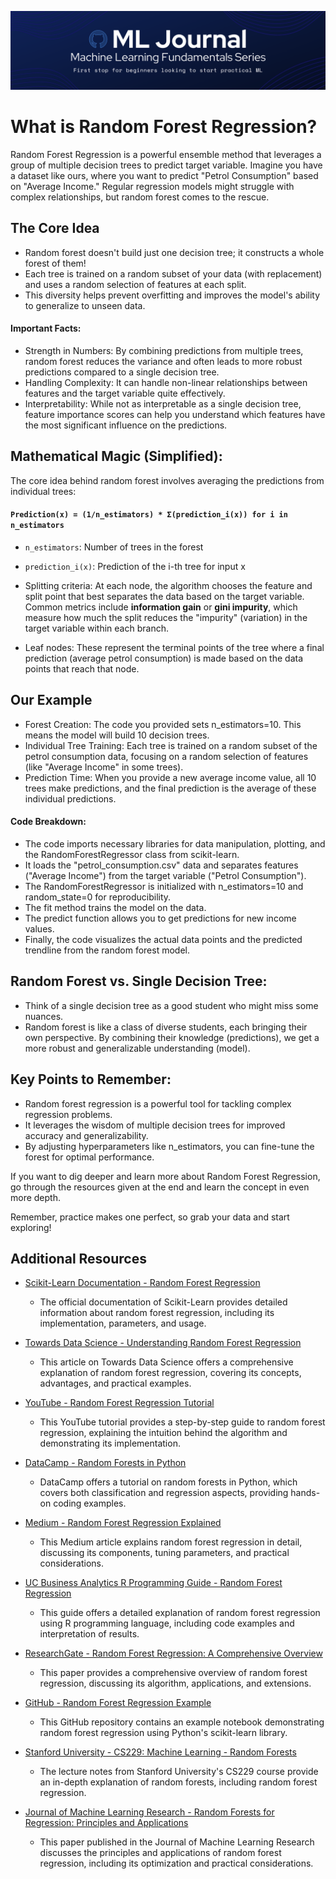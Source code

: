 ![Banner](.media/banner.png)
# What is Random Forest Regression?
Random Forest Regression is a powerful ensemble method that leverages a group of multiple decision trees to predict target variable. Imagine you have a dataset like ours, where you want to predict "Petrol Consumption" based on "Average Income." Regular regression models might struggle with complex relationships, but random forest comes to the rescue.

## The Core Idea
- Random forest doesn't build just one decision tree; it constructs a whole forest of them!
- Each tree is trained on a random subset of your data (with replacement) and uses a random selection of features at each split.
- This diversity helps prevent overfitting and improves the model's ability to generalize to unseen data.

#### Important Facts:
- Strength in Numbers: By combining predictions from multiple trees, random forest reduces the variance and often leads to more robust predictions compared to a single decision tree.
- Handling Complexity: It can handle non-linear relationships between features and the target variable quite effectively.
- Interpretability: While not as interpretable as a single decision tree, feature importance scores can help you understand which features have the most significant influence on the predictions.

## Mathematical Magic (Simplified):
The core idea behind random forest involves averaging the predictions from individual trees:

#### `Prediction(x) = (1/n_estimators) * Σ(prediction_i(x)) for i in n_estimators`

- `n_estimators`: Number of trees in the forest
- `prediction_i(x)`: Prediction of the i-th tree for input x

- Splitting criteria: At each node, the algorithm chooses the feature and split point that best separates the data based on the target variable. Common metrics include **information gain** or **gini impurity**, which measure how much the split reduces the "impurity" (variation) in the target variable within each branch.
- Leaf nodes: These represent the terminal points of the tree where a final prediction (average petrol consumption) is made based on the data points that reach that node.

## Our Example

- Forest Creation: The code you provided sets n_estimators=10. This means the model will build 10 decision trees.
- Individual Tree Training: Each tree is trained on a random subset of the petrol consumption data, focusing on a random selection of features (like "Average Income" in some trees).
- Prediction Time: When you provide a new average income value, all 10 trees make predictions, and the final prediction is the average of these individual predictions.

#### Code Breakdown:

- The code imports necessary libraries for data manipulation, plotting, and the RandomForestRegressor class from scikit-learn.
- It loads the "petrol_consumption.csv" data and separates features ("Average Income") from the target variable ("Petrol Consumption").
- The RandomForestRegressor is initialized with n_estimators=10 and random_state=0 for reproducibility.
- The fit method trains the model on the data.
- The predict function allows you to get predictions for new income values.
- Finally, the code visualizes the actual data points and the predicted trendline from the random forest model.

## Random Forest vs. Single Decision Tree:

- Think of a single decision tree as a good student who might miss some nuances.
- Random forest is like a class of diverse students, each bringing their own perspective. By combining their knowledge (predictions), we get a more robust and generalizable understanding (model).


## Key Points to Remember:

- Random forest regression is a powerful tool for tackling complex regression problems.
- It leverages the wisdom of multiple decision trees for improved accuracy and generalizability.
- By adjusting hyperparameters like n_estimators, you can fine-tune the forest for optimal performance.

If you want to dig deeper and learn more about Random Forest Regression, go through the resources given at the end and learn the concept in even more depth.

Remember, practice makes one perfect, so grab your data and start exploring!

## Additional Resources

- [Scikit-Learn Documentation - Random Forest Regression](https://scikit-learn.org/stable/modules/ensemble.html#random-forests)  
	- The official documentation of Scikit-Learn provides detailed information about random forest regression, including its implementation, parameters, and usage.

- [Towards Data Science - Understanding Random Forest Regression](https://towardsdatascience.com/understanding-random-forest-58381e0602d2)  
	- This article on Towards Data Science offers a comprehensive explanation of random forest regression, covering its concepts, advantages, and practical examples.

- [YouTube - Random Forest Regression Tutorial](https://www.youtube.com/watch?v=J4Wdy0Wc_xQ)  
	- This YouTube tutorial provides a step-by-step guide to random forest regression, explaining the intuition behind the algorithm and demonstrating its implementation.

- [DataCamp - Random Forests in Python](https://www.datacamp.com/community/tutorials/random-forests-classifier-python)  
	- DataCamp offers a tutorial on random forests in Python, which covers both classification and regression aspects, providing hands-on coding examples.

- [Medium - Random Forest Regression Explained](https://towardsdatascience.com/random-forest-and-its-implementation-71824ced454f)  
	- This Medium article explains random forest regression in detail, discussing its components, tuning parameters, and practical considerations.

- [UC Business Analytics R Programming Guide - Random Forest Regression](https://uc-r.github.io/random_forests)  
	- This guide offers a detailed explanation of random forest regression using R programming language, including code examples and interpretation of results.

- [ResearchGate - Random Forest Regression: A Comprehensive Overview](https://www.researchgate.net/publication/262383257_Random_Forest_Regression_A_Comprehensive_Overview)  
	- This paper provides a comprehensive overview of random forest regression, discussing its algorithm, applications, and extensions.

- [GitHub - Random Forest Regression Example](https://github.com/krishnaik06/Random-Forest)  
	- This GitHub repository contains an example notebook demonstrating random forest regression using Python's scikit-learn library.

- [Stanford University - CS229: Machine Learning - Random Forests](https://cs229.stanford.edu/notes2020fall/cs229-notes7.pdf)  
	- The lecture notes from Stanford University's CS229 course provide an in-depth explanation of random forests, including random forest regression.

- [Journal of Machine Learning Research - Random Forests for Regression: Principles and Applications](https://www.jmlr.org/papers/volume7/breiman06a/breiman06a.pdf)  
	- This paper published in the Journal of Machine Learning Research discusses the principles and applications of random forest regression, including its optimization and practical considerations.
